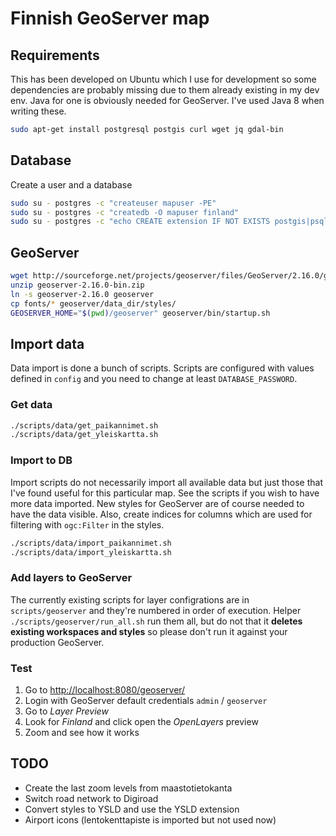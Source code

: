 # Finnish GeoServer map

## Requirements

This has been developed on Ubuntu which I use for development so some dependencies are probably missing due to them already existing in my dev env. Java for one is obviously needed for GeoServer. I've used Java 8 when writing these.

```bash
sudo apt-get install postgresql postgis curl wget jq gdal-bin
```

## Database

Create a user and a database

```bash
sudo su - postgres -c "createuser mapuser -PE"
sudo su - postgres -c "createdb -O mapuser finland"
sudo su - postgres -c "echo CREATE extension IF NOT EXISTS postgis|psql finland"
```

## GeoServer

```bash
wget http://sourceforge.net/projects/geoserver/files/GeoServer/2.16.0/geoserver-2.16.0-bin.zip
unzip geoserver-2.16.0-bin.zip
ln -s geoserver-2.16.0 geoserver
cp fonts/* geoserver/data_dir/styles/
GEOSERVER_HOME="$(pwd)/geoserver" geoserver/bin/startup.sh
```

## Import data

Data import is done a bunch of scripts. Scripts are configured with values defined in `config` and you need to change at least `DATABASE_PASSWORD`. 

### Get data

```bash
./scripts/data/get_paikannimet.sh
./scripts/data/get_yleiskartta.sh
```

### Import to DB

Import scripts do not necessarily import all available data but just those that I've found useful for this particular map. See the scripts if you wish to have more data imported. New styles for GeoServer are of course needed to have the data visible. Also, create indices for columns which are used for filtering with `ogc:Filter` in the styles.

```bash
./scripts/data/import_paikannimet.sh
./scripts/data/import_yleiskartta.sh
```

### Add layers to GeoServer

The currently existing scripts for layer configrations are in `scripts/geoserver` and they're numbered in order of execution. Helper `./scripts/geoserver/run_all.sh` run them all, but do not that it **deletes existing workspaces and styles** so please don't run it against your production GeoServer.

### Test

1. Go to [http://localhost:8080/geoserver/](http://localhost:8080/geoserver/) 
2. Login with GeoServer default credentials `admin` / `geoserver`
3. Go to _Layer Preview_
4. Look for _Finland_ and click open the _OpenLayers_ preview 
5. Zoom and see how it works

## TODO

- Create the last zoom levels from maastotietokanta
- Switch road network to Digiroad
- Convert styles to YSLD and use the YSLD extension
- Airport icons (lentokenttapiste is imported but not used now)
